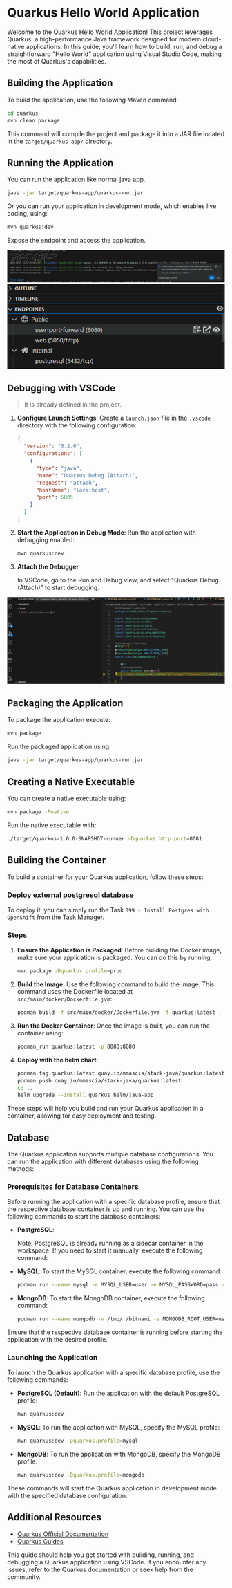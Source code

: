 # Quarkus Hello World Application

Welcome to the Quarkus Hello World Application! This project leverages Quarkus, a high-performance Java framework designed for modern cloud-native applications. In this guide, you'll learn how to build, run, and debug a straightforward "Hello World" application using Visual Studio Code, making the most of Quarkus's capabilities.

## Building the Application

To build the application, use the following Maven command:

```bash
cd quarkus
mvn clean package
```

This command will compile the project and package it into a JAR file located in the `target/quarkus-app/` directory.

## Running the Application

You can run the application like normal java app.

```bash
java -jar target/quarkus-app/quarkus-run.jar
```

Or you can run your application in development mode, which enables live coding, using:

```bash
mvn quarkus:dev
```

Expose the endpoint and access the application.

![listening](../assets/quarkus/listening.png)
![endpoint](../assets/quarkus/endpoint.png)

## Debugging with VSCode

>
> It is already defined in the project.
>

1. **Configure Launch Settings**:
   Create a `launch.json` file in the `.vscode` directory with the following configuration:

   ```json
   {
     "version": "0.2.0",
     "configurations": [
       {
         "type": "java",
         "name": "Quarkus Debug (Attach)",
         "request": "attach",
         "hostName": "localhost",
         "port": 5005
       }
     ]
   }
   ```

2. **Start the Application in Debug Mode**:
   Run the application with debugging enabled:

   ```bash
   mvn quarkus:dev
   ```

3. **Attach the Debugger**

   In VSCode, go to the Run and Debug view, and select "Quarkus Debug (Attach)" to start debugging.

  ![Debug](../assets/quarkus/debug.png)

## Packaging the Application

To package the application execute:

```bash
mvn package
```

Run the packaged application using:

```bash
java -jar target/quarkus-app/quarkus-run.jar
```

## Creating a Native Executable

You can create a native executable using:

```bash
mvn package -Pnative
```

Run the native executable with:

```bash
./target/quarkus-1.0.0-SNAPSHOT-runner -Dquarkus.http.port=8081
```

## Building the Container

To build a container for your Quarkus application, follow these steps:

### Deploy external postgresql database

To deploy it, you can simply run the Task `099 - Install Postgres with OpenShift` from the Task Manager.

### Steps

1. **Ensure the Application is Packaged**:
   Before building the Docker image, make sure your application is packaged. You can do this by running:

   ```bash
   mvn package -Dquarkus.profile=prod
   ```

2. **Build the Image**:
   Use the following command to build the image. This command uses the Dockerfile located at `src/main/docker/Dockerfile.jvm`:

   ```bash
   podman build -f src/main/docker/Dockerfile.jvm -t quarkus:latest .
   ```

3. **Run the Docker Container**:
   Once the image is built, you can run the container using:

   ```bash
   podman_run quarkus:latest -p 8080:8080 
   ```

4. **Deploy with the helm chart**:

   ```bash
   podman tag quarkus:latest quay.io/mmascia/stack-java/quarkus:latest
   podman push quay.io/mmascia/stack-java/quarkus:latest
   cd ..
   helm upgrade --install quarkus helm/java-app
   ```

These steps will help you build and run your Quarkus application in a container, allowing for easy deployment and testing.


## Database

The Quarkus application supports multiple database configurations. You can run the application with different databases using the following methods:

### Prerequisites for Database Containers

Before running the application with a specific database profile, ensure that the respective database container is up and running. You can use the following commands to start the database containers:

- **PostgreSQL**: 

  Note: PostgreSQL is already running as a sidecar container in the workspace. If you need to start it manually, execute the following command:

- **MySQL**: 
  To start the MySQL container, execute the following command:

  ```bash
  podman run --name mysql -e MYSQL_USER=user -e MYSQL_PASSWORD=pass -e MYSQL_ROOT_PASSWORD=root -e MYSQL_DATABASE=db -p 3306:3306 registry.redhat.io/rhel8/mysql-80:latest
  ```

- **MongoDB**: 
  To start the MongoDB container, execute the following command:

  ```bash
  podman run --name mongodb -v /tmp/:/bitnami -e MONGODB_ROOT_USER=user -e MONGODB_ROOT_PASSWORD=pass -e MONGODB_REPLICA_SET_MODE=primary -e MONGODB_REPLICA_SET_NAME=rs0 -e MONGODB_REPLICA_SET_KEY=replicakey123456 -e MONGODB_DATABASE=db -p 27017:27017 docker.io/bitnami/mongodb:latest
  ```

Ensure that the respective database container is running before starting the application with the desired profile.

### Launching the Application

To launch the Quarkus application with a specific database profile, use the following commands:

- **PostgreSQL (Default)**:
  Run the application with the default PostgreSQL profile:

  ```bash
  mvn quarkus:dev
  ```

- **MySQL**:
  To run the application with MySQL, specify the MySQL profile:

  ```bash
  mvn quarkus:dev -Dquarkus.profile=mysql
  ```

- **MongoDB**:
  To run the application with MongoDB, specify the MongoDB profile:

  ```bash
  mvn quarkus:dev -Dquarkus.profile=mongodb
  ```

These commands will start the Quarkus application in development mode with the specified database configuration.


## Additional Resources

- [Quarkus Official Documentation](https://quarkus.io/documentation/)
- [Quarkus Guides](https://quarkus.io/guides/)

This guide should help you get started with building, running, and debugging a Quarkus application using VSCode. If you encounter any issues, refer to the Quarkus documentation or seek help from the community.
